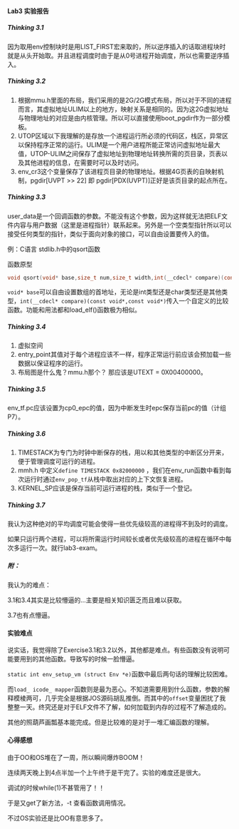 #### Lab3 实验报告

##### Thinking 3.1

因为取用env控制块时是用LIST_FIRST宏来取的，所以逆序插入的话取进程块时就是从头开始取。并且进程调度时由于是从0号进程开始调度，所以也需要逆序插入。

##### Thinking 3.2

1. 根据mmu.h里面的布局，我们采用的是2G/2G模式布局，所以对于不同的进程而言，其虚拟地址ULIM以上的地方，映射关系是相同的。因为这2G虚拟地址与物理地址的对应是由内核管理。所以可以直接使用boot_pgdir作为一部分模板。
2. UTOP区域以下我理解的是存放一个进程运行所必须的代码区，栈区，异常区以保持程序正常的运行。ULIM是一个用户进程所能正常访问虚拟地址最大值，UTOP-ULIM之间保存了虚拟地址到物理地址转换所需的页目录，页表以及其他进程的信息，在需要时可以及时访问。
3. env_cr3这个变量保存了该进程页目录的物理地址。根据4G页表的自映射机制，pgdir[UVPT >> 22] 即 pgdir[PDX(UVPT)]正好是该页目录的起点所在。

##### Thinking 3.3

user_data是一个回调函数的参数。不能没有这个参数，因为这样就无法把ELF文件内容与用户数据（这里是进程指针）联系起来。另外是一个空类型指针所以可以接受任何类型的指针，类似于面向对象的接口，可以自由设置要传入的值。

例：C语言 stdlib.h中的qsort函数

函数原型

```c
void qsort(void* base,size_t num,size_t width,int(__cdecl* compare)(const void*,const void*));
```

`void* base`可以自由设置数组的首地址，无论是int类型还是char类型还是其他类型，`int(__cdecl* compare)(const void*,const void*)`传入一个自定义的比较函数。功能和用法都和load_elf()函数极为相似。

##### Thinking 3.4

1. 虚拟空间
2. entry_point其值对于每个进程应该不一样，程序正常运行前应该会预加载一些数据以保证程序的运行。
3. 布局图是什么鬼？mmu.h那个？ 那应该是UTEXT = 0X00400000。

##### Thinking 3.5

env_tf.pc应该设置为cp0_epc的值，因为中断发生时epc保存当前pc的值（计组P7）。

##### Thinking 3.6

1. TIMESTACK为专门为时钟中断保存的栈，用以和其他类型的中断区分开来，便于管理调度可运行的进程。
2. mmh.h 中定义`define TIMESTACK 0x82000000` ，我们在env_run函数中看到每次运行时通过`env_pop_tf`从栈中取出对应的上下文恢复进程。
3. KERNEL_SP应该是保存当前可运行进程的栈，类似于一个登记。

##### Thinking 3.7

我认为这种绝对的平均调度可能会使得一些优先级较高的进程得不到及时的调度。

如果只运行两个进程，可以将所需运行时间较长或者优先级较高的进程在循环中每次多运行一次。就行lab3-exam。

##### 附：

我认为的难点：

3.1和3.4其实是比较懵逼的...主要是相关知识匮乏而且难以获取。

3.7也有点懵逼。

#### 实验难点

说实话，我觉得除了Exercise3.1和3.2以外，其他都是难点。有些函数没有说明可能要用到的其他函数。导致写的时候一脸懵逼。

`static int env_setup_vm (struct Env *e)`函数中最后两句话的理解比较困难。

而`load_ icode_ mapper`函数则是最为恶心。不知道需要用到什么函数，参数的解释模棱两可，几乎完全是根据JOS源码胡乱推倒。而其中的`offset`变量困扰了我整整一天。终究还是对于ELF文件不了解，如何加载到内存的过程不了解造成的。

其他的照葫芦画瓢基本能完成。但是比较难的是对于一堆汇编函数的理解。

#### 心得感想

由于OO和OS堆在了一周，所以瞬间爆炸BOOM！

连续两天晚上到4点半加一个上午终于是干完了。实验的难度还是很大。

调试的时候while(1)不甚管用了！！

于是又get了新方法，-t 查看函数调用情况。

不过OS实验还是比OO有意思多了。